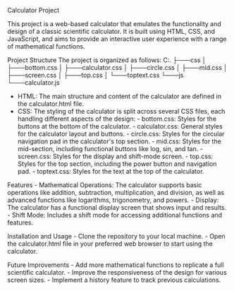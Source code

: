 Calculator Project

This project is a web-based calculator that emulates the functionality and design of a classic scientific calculator. 
It is built using HTML, CSS, and JavaScript, and aims to provide an interactive user experience with a range of mathematical functions.

Project Structure
The project is organized as follows:
      C:.
      ├───css
      │   ├───bottom.css
      │   ├───calculator.css
      │   ├───circle.css
      │   ├───mid.css
      │   ├───screen.css
      │   ├───top.css
      │   └───toptext.css
      └───js
          └───calculator.js

- HTML: The main structure and content of the calculator are defined in the calculator.html file.
- CSS: The styling of the calculator is split across several CSS files, each handling different aspects of the design:
      - bottom.css: Styles for the buttons at the bottom of the calculator.
      - calculator.css: General styles for the calculator layout and buttons.
      - circle.css: Styles for the circular navigation pad in the calculator's top section.
      - mid.css: Styles for the mid-section, including functional buttons like log, sin, and tan.
      - screen.css: Styles for the display and shift-mode screen.
      - top.css: Styles for the top section, including the power button and navigation pad.
      - toptext.css: Styles for the text at the top of the calculator.

Features
      - Mathematical Operations: The calculator supports basic operations like addition, subtraction, multiplication, and division, as well as advanced functions like logarithms, trigonometry, and powers.
      - Display: The calculator has a functional display screen that shows input and results.
      - Shift Mode: Includes a shift mode for accessing additional functions and features.
  
Installation and Usage
      - Clone the repository to your local machine.
      - Open the calculator.html file in your preferred web browser to start using the calculator.

Future Improvements
      - Add more mathematical functions to replicate a full scientific calculator.
      - Improve the responsiveness of the design for various screen sizes.
      - Implement a history feature to track previous calculations.
      
